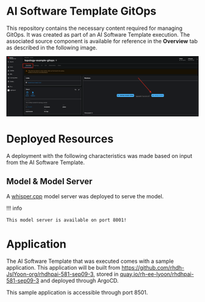 # **AI Software Template GitOps**

This repository contains the necessary content required for managing GitOps. It was created as part of an AI Software Template execution. The associated source component is available for reference in the **Overview** tab as described in the following image.

![Overview Tab](./images/overview-dependency.png)

# **Deployed Resources**

A deployment with the following characteristics was made based on input from the AI Software Template.

## **Model & Model Server**

A [whisper.cpp]( https://github.com/containers/ai-lab-recipes/tree/main/model_servers/whispercpp) model server was deployed to serve the []() model.

!!! info

    This model server is available on port 8001!

# **Application**

The AI Software Template that was executed comes with a sample application. This application will be built from https://github.com/rhdh-JslYoon-org/rhdhpai-581-sep09-3, stored in [quay.io/rh-ee-lyoon/rhdhpai-581-sep09-3](https://quay.io/rh-ee-lyoon/rhdhpai-581-sep09-3) and deployed through ArgoCD. 

This sample application is accessible through port 8501.